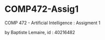 # COMP472-Assig1
COMP 472 - Artificial Intelligence : Assigment 1

by Baptiste Lemaire, id : 40216482
